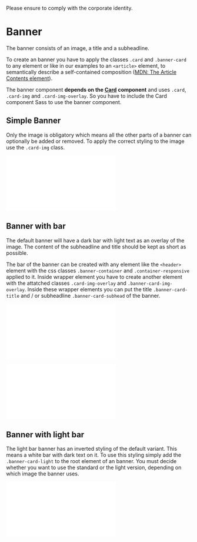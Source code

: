 <AlertInfo alertHeadline="Modifiable">
Please ensure to comply with the corporate identity.
</AlertInfo>

# Banner

The banner consists of an image, a title and a subheadline.

To create an banner you have to apply the classes `.card` and `.banner-card` to any element or like in our examples to an `<article>` element, to semantically describe a self-contained composition ([MDN: The Article Contents element](https://developer.mozilla.org/en-US/docs/Web/HTML/Element/article)).

The banner component **depends on the [Card](../Card/Card.md) component** and uses `.card`, `.card-img` and `.card-img-overlay`. So you have to include the Card component Sass to use the banner component.


## Simple Banner

Only the image is obligatory which means all the other parts of a banner can optionally be added or removed. To apply the correct styling to the image use the `.card-img` class.

<ContentRack
    fields='
        "preview": {
            "src": "examples/BannerWithoutHeader.html",
            "type": "link"
        },
        "<html>":{
            "src": "examples/BannerWithoutHeader.html",
            "type": "content",
            "selector": "#app"
        }
    '
 />

![BannerWithoutHeader](examples/BannerWithoutHeader.html)


## Banner with bar

The default banner will have a dark bar with light text as an overlay of the image. The content of the subheadline and title should be kept as short as possible.

The bar of the banner can be created with any element like the `<header>` element with the css classes `.banner-container` and `.container-responsive` applied to it. Inside wrapper element you have to create another element with the attatched classes `.card-img-overlay` and `.banner-card-img-overlay`. Inside these wrapper elements you can put the title `.banner-card-title` and / or subheadline `.banner-card-subhead` of the banner.

<ContentRack
    fields='
        "preview": {
            "src": "examples/BannerDefault.html",
            "type": "link"
        },
        "<html>":{
            "src": "examples/BannerDefault.html",
            "type": "content",
            "selector": "#app"
        }
    '
 />

![BannerDefault](examples/BannerDefault.html)

<ContentRack
    fields='
        "preview": {
            "src": "examples/BannerWithSubhead.html",
            "type": "link"
        },
        "<html>":{
            "src": "examples/BannerWithSubhead.html",
            "type": "content",
            "selector": "#app"
        }
    '
 />

![BannerWithSubhead](examples/BannerWithSubhead.html)


## Banner with light bar

The light bar banner has an inverted styling of the default variant. This means a white bar with dark text on it. To use this styling simply add the `.banner-card-light` to the root element of an banner. You must decide whether you want to use the standard or the light version, depending on which image the banner uses.

<ContentRack
    fields='
        "preview": {
            "src": "examples/BannerLight.html",
            "type": "link"
        },
        "<html>":{
            "src": "examples/BannerLight.html",
            "type": "content",
            "selector": "#app"
        }
    '
 />

![BannerLight](examples/BannerLight.html)
